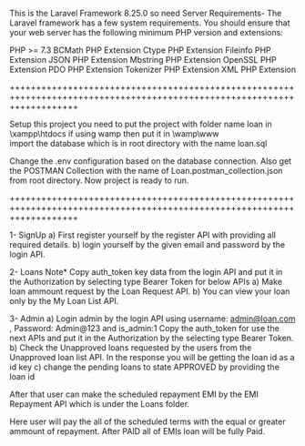 This is the Laravel Framework 8.25.0 so need Server Requirements-
The Laravel framework has a few system requirements. You should ensure that your web server has the following minimum PHP version and extensions:

PHP >= 7.3
BCMath PHP Extension
Ctype PHP Extension
Fileinfo PHP Extension
JSON PHP Extension
Mbstring PHP Extension
OpenSSL PHP Extension
PDO PHP Extension
Tokenizer PHP Extension
XML PHP Extension

+++++++++++++++++++++++++++++++++++++++++++++++++++++++++++++++++++++++++++++++++++++++++++++++++++++++++++++++++++++++++

Setup this project you need to put the project with folder name loan in \xampp\htdocs if using wamp then put it in \wamp\www\
import the database which is in root directory with the name loan.sql 

Change the .env configuration based on the database connection. 
Also get the POSTMAN Collection with the name of Loan.postman_collection.json from root directory.
Now project is ready to run.

+++++++++++++++++++++++++++++++++++++++++++++++++++++++++++++++++++++++++++++++++++++++++++++++++++++++++++++++++++++++++


1- SignUp
 a) First register yourself by the register API with providing all required details.
 b) login yourself by the given email and password by the login API.

2- Loans
 Note* Copy auth_token key data from the login API and put it in the Authorization by selecting type Bearer Token for below APIs
 a) Make loan ammount request by the Loan Request API.
 b) You can view your loan only by the My Loan List API.

3- Admin
 a) Login admin by the login API using username: admin@loan.com , Password: Admin@123 and is_admin:1 
 Copy the auth_token for use the next APIs and put it in the Authorization by the selecting type Bearer Token.
 b) Check the Unapproved loans requested by the users from the Unapproved loan list API. In the response you will be getting the loan id as a id key
 c) change the pending loans to state APPROVED by providing the loan id
 
After that user can make the scheduled repayment EMI by the EMI Repayment API which is under the Loans folder.

Here user will pay the all of the scheduled terms with the equal or greater ammount of repayment. After PAID all of EMIs loan will be fully Paid.
